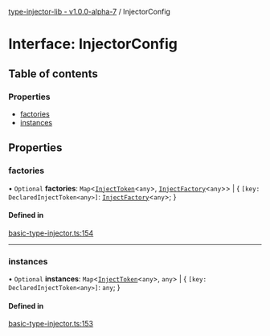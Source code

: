 [type-injector-lib - v1.0.0-alpha-7](../README.md) / InjectorConfig

# Interface: InjectorConfig

## Table of contents

### Properties

- [factories](InjectorConfig.md#factories)
- [instances](InjectorConfig.md#instances)

## Properties

### factories

• `Optional` **factories**: `Map`<[`InjectToken`](../README.md#injecttoken)<`any`\>, [`InjectFactory`](InjectFactory.md)<`any`\>\> \| { `[key: DeclaredInjectToken<any>]`: [`InjectFactory`](InjectFactory.md)<`any`\>;  }

#### Defined in

[basic-type-injector.ts:154](https://github.com/e-hein/type-injector-lib/blob/447ba03/src/basic-type-injector.ts#L154)

___

### instances

• `Optional` **instances**: `Map`<[`InjectToken`](../README.md#injecttoken)<`any`\>, `any`\> \| { `[key: DeclaredInjectToken<any>]`: `any`;  }

#### Defined in

[basic-type-injector.ts:153](https://github.com/e-hein/type-injector-lib/blob/447ba03/src/basic-type-injector.ts#L153)
